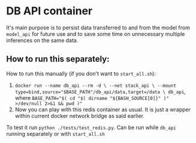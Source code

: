 # DB API container

It's main purpose is to persist data transferred to and from the model from `model_api` for future use and to save some time on unnecessary multiple inferences on the same data.

## How to run this separately:

How to run this manually (if you don't want to ```start_all.sh```):

1. `docker run --name db_api --rm -d \
       --net stack_api \
       --mount type=bind,source="$BASE_PATH"/db_api/data,target=/data \
       db_api`, where `BASE_PATH="$( cd "$( dirname "${BASH_SOURCE[0]}" )" >/dev/null 2>&1 && pwd )"`
2. Now you can play with this redis container as usual. It is just a wrapper within current docker network bridge as said earlier.

To test it run `python ./tests/test_redis.py`. Can be run while `db_api` running separately or with `start_all.sh`